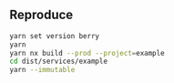## Reproduce
```sh
yarn set version berry
yarn
yarn nx build --prod --project=example
cd dist/services/example
yarn --immutable
```